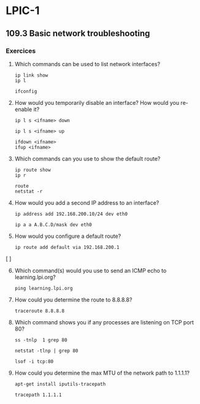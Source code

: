 # LPIC-1


## 109.3  Basic network troubleshooting

### Exercices

1. Which commands can be used to list network interfaces?
   ```
   ip link show
   ip l 
   
   ifconfig
   ```
2. How would you temporarily disable an interface? How would you re-enable it?
   ```
   ip l s <ifname> down
   
   ip l s <ifname> up
   ```
   ```
   ifdown <ifname>
   ifup <ifname>
   ```

3. Which commands can you use to show the default route?
   ```
   ip route show
   ip r
   
   route 
   netstat -r 
   ```

4. How would you add a second IP address to an interface?
   ```
   ip address add 192.168.200.10/24 dev eth0
   
   ip a a A.B.C.D/mask dev eth0
   ```

5. How would you configure a default route?
   ```
   ip route add default via 192.168.200.1
   ``` 

[ ]

6. Which command(s) would you use to send an ICMP echo to learning.lpi.org?
   ```
   ping learning.lpi.org
   ```

7. How could you determine the route to 8.8.8.8?
   ```
   traceroute 8.8.8.8
   ```

8. Which command shows you if any processes are listening on TCP port 80?
   ```
   ss -tnlp  1 grep 80
   ```
   ```
   netstat -tlnp | grep 80
   ```
   ```
   lsof -i tcp:80
   ```
   
9. How could you determine the max MTU of the network path to 1.1.1.1?
   ```
   apt-get install iputils-tracepath
   
   tracepath 1.1.1.1
   ```

